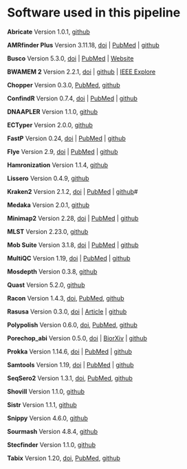 # Software used in this pipeline

**Abricate**
Version 1.0.1, [github](https://github.com/tseemann/abricate)

**AMRfinder Plus**
Version 3.11.18, [doi](https://doi.org/10.1038/s41598-021-91456-0) | [PubMed](https://pubmed.ncbi.nlm.nih.gov/34135355/) | [github](https://github.com/ncbi/amr)

**Busco**
Version 5.3.0, [doi](https://doi.org/10.1007/978-1-4939-9173-0_14) | [PubMed](https://pubmed.ncbi.nlm.nih.gov/31020564/) | [Website](https://busco.ezlab.org/)

**BWAMEM 2**
Version 2.2.1, [doi](https://doi:10.1109/IPDPS.2019.00041) | [github](https://github.com/bwa-mem2/bwa-mem2) | [IEEE Explore](https://ieeexplore.ieee.org/document/8820962)

**Chopper**
Version 0.3.0, [PubMed](https://pubmed.ncbi.nlm.nih.gov/37171891/), [github](https://github.com/wdecoster/chopper)

**ConfindR**
Version 0.7.4, [doi](https://doi.org/10.7717/peerj.6995) | [PubMed](https://pubmed.ncbi.nlm.nih.gov/31183253/) | [github](https://github.com/OLC-Bioinformatics/ConFindr)

**DNAAPLER**
Version 1.1.0, [github](https://github.com/gbouras13/dnaapler)

**ECTyper**
Version 2.0.0, [github](https://github.com/phac-nml/ecoli_serotyping)

**FastP**
Version 0.24, [doi](https://doi.org/10.1093/bioinformatics/bty560) | [PubMed](https://pubmed.ncbi.nlm.nih.gov/30423086/) | [github](https://github.com/OpenGene/fastp)

**Flye**
Version 2.9, [doi](https://doi.org/10.1038/s41587-019-0072-8) | [PubMed](https://pubmed.ncbi.nlm.nih.gov/30936562/) |  [github](https://github.com/fenderglass/Flye/tree/flye)

**Hamronization**
Version 1.1.4, [github](https://github.com/pha4ge/hAMRonization)

**Lissero**
Version 0.4.9, [github](https://github.com/MDU-PHL/LisSero)

**Kraken2**
Version 2.1.2, [doi](https://doi.org/10.1186/s13059-019-1891-0) | [PubMed](https://pubmed.ncbi.nlm.nih.gov/31779668/) | [github](https://github.com/DerrickWood/kraken2)#

**Medaka**
Version 2.0.1, [github](https://github.com/nanoporetech/medaka)

**Minimap2**
Version 2.28, [doi](https://doi:10.1093/bioinformatics/bty191) | [PubMed](https://pubmed.ncbi.nlm.nih.gov/29750242/) | [github](https://github.com/lh3/minimap2)

**MLST**
Version 2.23.0, [github](https://github.com/tseemann/mlst)

**Mob Suite**
Version 3.1.8, [doi](https://doi.org/10.1099/mgen.0.000206) | [PubMed](https://pubmed.ncbi.nlm.nih.gov/30052170/) | [github](https://github.com/phac-nml/mob-suite)

**MultiQC**
Version 1.19, [doi](https://doi.org/10.1093/bioinformatics/btw354) | [PubMed](https://pubmed.ncbi.nlm.nih.gov/27312411/) | [github](https://github.com/MultiQC/MultiQC)

**Mosdepth**
Version 0.3.8, [github](https://github.com/brentp/mosdepth)

**Quast**
Version 5.2.0, [github](https://github.com/ablab/quast)

**Racon**
Version 1.4.3, [doi](https://doi.org/10.1101/gr.214270.116), [PubMed](https://pubmed.ncbi.nlm.nih.gov/28100585/), [github](https://github.com/isovic/racon)

**Rasusa**
Version 0.3.0, [doi](https://doi.org/10.21105/joss.03941) | [Article](https://joss.theoj.org/papers/10.21105/joss.03941) | [github](https://github.com/mbhall88/rasusa)

**Polypolish**
Version 0.6.0, [doi](https://doi.org/10.1099/mgen.0.001254), [PubMed](https://pubmed.ncbi.nlm.nih.gov/38833287/), [github](https://github.com/rrwick/Polypolish)

**Porechop_abi**
Version 0.5.0, [doi](https://doi.org/10.1101/2022.07.07.499093) | [BiorXiv](https://www.biorxiv.org/content/10.1101/2022.07.07.499093v1) | [github](https://github.com/bonsai-team/Porechop_ABI)

**Prokka**
Version 1.14.6, [doi](https://doi.org/10.1093/bioinformatics/btu153) | [PubMed](https://pubmed.ncbi.nlm.nih.gov/24642063/) | [github](https://github.com/tseemann/prokka)

**Samtools**
Version 1.19, [doi](https://doi.org/10.1093/bioinformatics/btp352) | [PubMed](https://pubmed.ncbi.nlm.nih.gov/19505943/) | [github](https://github.com/samtools/samtools)

**SeqSero2**
Version 1.3.1, [doi](https://doi.org/10.1128/aem.01746-19), [PubMed](https://pubmed.ncbi.nlm.nih.gov/31540993/), [github](https://github.com/denglab/SeqSero2)

**Shovill**
Version 1.1.0, [github](https://github.com/tseemann/shovill)

**Sistr**
Version 1.1.1, [github](https://github.com/phac-nml/sistr_cmd)

**Snippy**
Version 4.6.0, [github](https://github.com/tseemann/snippy)

**Sourmash**
Version 4.8.4, [github](https://github.com/sourmash-bio/sourmash)

**Stecfinder**
Version 1.1.0, [github](https://github.com/LanLab/STECFinder)

**Tabix**
Version 1.20, [doi](https://doi.org/10.1093/gigascience/giab007), [PubMed](https://pubmed.ncbi.nlm.nih.gov/33594436/), [github](https://github.com/samtools/htslib)